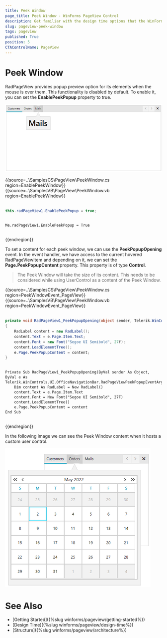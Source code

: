 ```yaml
---
title: Peek Window
page_title: Peek Window - WinForms PageView Control
description: Get familiar with the design time options that the WinForms PageView offers.   
slug: pageview-peek-window
tags: pageview
published: True
position: 5
CTAControlName: PageView
---
```


# Peek Window 

RadPageView provides popup preview option for its elements when the mouse is over them. This functionality is disabled by default. To enable it, you can set the __EnablePeekPopup__ property to true.

![winforms/pageview-peek-window 001](images/pageview-peek-window001.png) 

{{source=..\SamplesCS\PageView\PeekWindow.cs region=EnablePeekWindow}} 
{{source=..\SamplesVB\PageView\PeekWindow.vb region=EnablePeekWindow}} 

````C#

this.radPageView1.EnablePeekPopup = true;

````
````VB.NET

Me.radPageView1.EnablePeekPopup = True


````

{{endregion}}

To set a content for each peek window, we can use the __PeekPopupOpening__ event. In the event handler, we have access to the current hovered RadPageViewItem and depending on it, we can set the __Page.PeekPopupContent__ property. This property is of type __Control__. 

>The Peek Window will take the size of its content. This needs to be considered while using UserControl as a content of the Peek Window.

{{source=..\SamplesCS\PageView\PeekWindow.cs region=PeekWindowEvent_PageView}} 
{{source=..\SamplesVB\PageView\PeekWindow.vb region=PeekWindowEvent_PageView}} 

````C#

private void RadPageView1_PeekPopupOpening(object sender, Telerik.WinControls.UI.OfficeNavigationBar.RadPageViewPeekPopupEventArgs e)
{
	RadLabel content = new RadLabel();
	content.Text = e.Page.Item.Text;
	content.Font = new Font("Segoe UI Semibold", 27f);
	content.LoadElementTree();
	e.Page.PeekPopupContent = content;
}

````
````VB.NET

Private Sub RadPageView1_PeekPopupOpening(ByVal sender As Object, ByVal e As Telerik.WinControls.UI.OfficeNavigationBar.RadPageViewPeekPopupEventArgs)
    Dim content As RadLabel = New RadLabel()
    content.Text = e.Page.Item.Text
    content.Font = New Font("Segoe UI Semibold", 27F)
    content.LoadElementTree()
    e.Page.PeekPopupContent = content
End Sub


````

{{endregion}}

In the following image we can see the Peek Window content when it hosts a custom user control.

![winforms/pageview-peek-window 001](images/pageview-peek-window002.png) 

# See Also

* [Getting Started]({%slug winforms/pageview/getting-started%})
* [Design Time]({%slug winforms/pageview/design-time%})
* [Structure]({%slug winforms/pageview/architecture%})
 
        
